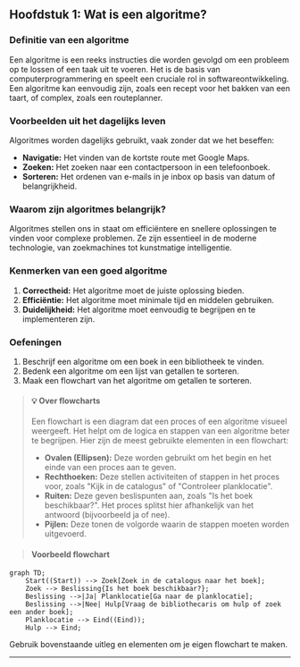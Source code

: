 ## Hoofdstuk 1: Wat is een algoritme?

### Definitie van een algoritme
Een algoritme is een reeks instructies die worden gevolgd om een probleem op te lossen of een taak uit te voeren. Het is de basis van computerprogrammering en speelt een cruciale rol in softwareontwikkeling. Een algoritme kan eenvoudig zijn, zoals een recept voor het bakken van een taart, of complex, zoals een routeplanner.

### Voorbeelden uit het dagelijks leven
Algoritmes worden dagelijks gebruikt, vaak zonder dat we het beseffen:
- **Navigatie:** Het vinden van de kortste route met Google Maps.
- **Zoeken:** Het zoeken naar een contactpersoon in een telefoonboek.
- **Sorteren:** Het ordenen van e-mails in je inbox op basis van datum of belangrijkheid.

### Waarom zijn algoritmes belangrijk?
Algoritmes stellen ons in staat om efficiëntere en snellere oplossingen te vinden voor complexe problemen. Ze zijn essentieel in de moderne technologie, van zoekmachines tot kunstmatige intelligentie.

### Kenmerken van een goed algoritme
1. **Correctheid:** Het algoritme moet de juiste oplossing bieden.
2. **Efficiëntie:** Het algoritme moet minimale tijd en middelen gebruiken.
3. **Duidelijkheid:** Het algoritme moet eenvoudig te begrijpen en te implementeren zijn.

### Oefeningen
1. Beschrijf een algoritme om een boek in een bibliotheek te vinden.
2. Bedenk een algoritme om een lijst van getallen te sorteren.
3. Maak een flowchart van het algoritme om getallen te sorteren.

>#### 💡 Over flowcharts
> Een flowchart is een diagram dat een proces of een algoritme visueel weergeeft. Het helpt om de logica en stappen van een algoritme beter te begrijpen. Hier zijn de meest gebruikte elementen in een flowchart:
>
> - **Ovalen (Ellipsen):** Deze worden gebruikt om het begin en het einde van een proces aan te geven.
> - **Rechthoeken:** Deze stellen activiteiten of stappen in het proces voor, zoals "Kijk in de catalogus" of "Controleer planklocatie".
> - **Ruiten:** Deze geven beslispunten aan, zoals "Is het boek beschikbaar?". Het proces splitst hier afhankelijk van het antwoord (bijvoorbeeld ja of nee).
> - **Pijlen:** Deze tonen de volgorde waarin de stappen moeten worden uitgevoerd.

> #### Voorbeeld flowchart

```mermaid
graph TD;
    Start((Start)) --> Zoek[Zoek in de catalogus naar het boek];
    Zoek --> Beslissing{Is het boek beschikbaar?};
    Beslissing -->|Ja| Planklocatie[Ga naar de planklocatie];
    Beslissing -->|Nee| Hulp[Vraag de bibliothecaris om hulp of zoek een ander boek];
    Planklocatie --> Eind((Eind));
    Hulp --> Eind;

```
Gebruik bovenstaande uitleg en elementen om je eigen flowchart te maken.




---